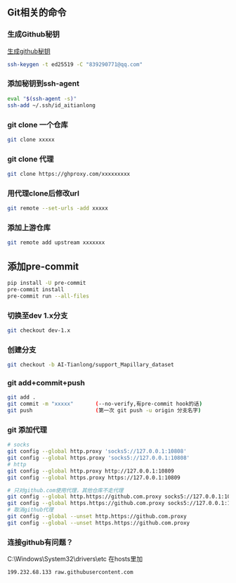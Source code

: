 ## Git相关的命令


### 生成Github秘钥
[生成github秘钥](https://docs.github.com/en/authentication/connecting-to-github-with-ssh/generating-a-new-ssh-key-and-adding-it-to-the-ssh-agent)
```bash
ssh-keygen -t ed25519 -C "839290771@qq.com"
```
### 添加秘钥到ssh-agent
```bash
eval "$(ssh-agent -s)"
ssh-add ~/.ssh/id_aitianlong
```
### git clone 一个仓库

```bash
git clone xxxxx
```
### git clone 代理
```bash
git clone https://ghproxy.com/xxxxxxxxx
```
### 用代理clone后修改url
```bash
git remote --set-urls -add xxxxx
```


### 添加上游仓库

```bash
git remote add upstream xxxxxxx
```

## 添加pre-commit

```bash
pip install -U pre-commit
pre-commit install
pre-commit run --all-files
```

### 切换至dev 1.x分支

```bash
git checkout dev-1.x 
```

### 创建分支

```bash
git checkout -b AI-Tianlong/support_Mapillary_dataset
```

### git add+commit+push
```bash
git add .
git commit -m "xxxxx"       (--no-verify,有pre-commit hook的话)
git push                    (第一次 git push -u origin 分支名字)
```
### git 添加代理
```bash
# socks
git config --global http.proxy 'socks5://127.0.0.1:10808' 
git config --global https.proxy 'socks5://127.0.0.1:10808'
# http
git config --global http.proxy http://127.0.0.1:10809 
git config --global https.proxy https://127.0.0.1:10809

# 只对github.com使用代理，其他仓库不走代理
git config --global http.https://github.com.proxy socks5://127.0.0.1:10808
git config --global https.https://github.com.proxy socks5://127.0.0.1:10808
# 取消github代理
git config --global --unset http.https://github.com.proxy
git config --global --unset https.https://github.com.proxy

```


### 连接github有问题？
C:\Windows\System32\drivers\etc  在hosts里加
```none
199.232.68.133 raw.githubusercontent.com
```
